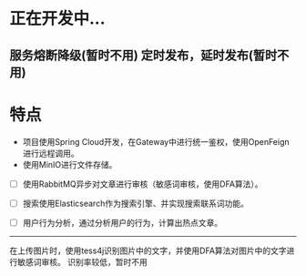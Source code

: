 # 正在开发中...

服务熔断降级(暂时不用)
定时发布，延时发布(暂时不用)
---
# 特点
* 项目使用Spring Cloud开发，在Gateway中进行统一鉴权，使用OpenFeign进行远程调用。 
* 使用MinIO进行文件存储。
- [ ] 使用RabbitMQ异步对文章进行审核（敏感词审核，使用DFA算法）。 
- [ ] 搜索使用Elasticsearch作为搜索引擎、并实现搜索联系词功能。 
- [ ] 用户行为分析，通过分析用户的行为，计算出热点文章。 



---
在上传图片时，使用tess4j识别图片中的文字，并使用DFA算法对图片中的文字进行敏感词审核。 识别率较低，暂时不用